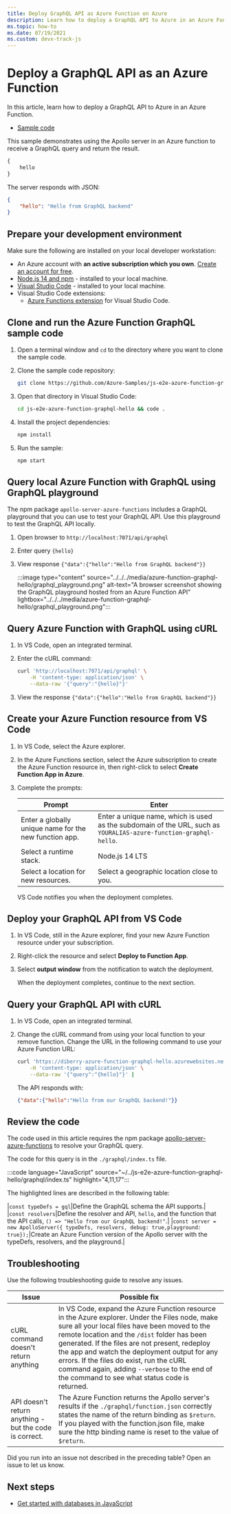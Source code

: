 ```yaml
---
title: Deploy GraphQL API as Azure Function on Azure
description: Learn how to deploy a GraphQL API to Azure in an Azure Function.  
ms.topic: how-to
ms.date: 07/19/2021
ms.custom: devx-track-js
---
```


# Deploy a GraphQL API as an Azure Function 

In this article, learn how to deploy a GraphQL API to Azure in an Azure Function. 

* [Sample code](https://github.com/Azure-Samples/js-e2e-azure-function-graphql-hello.git)

This sample demonstrates using the Apollo server in an Azure function to receive a GraphQL query and return the result. 

```graphql
{
    hello
}
```

The server responds with JSON:

```json
{
    "hello": "Hello from GraphQL backend"
}
```

## Prepare your development environment

Make sure the following are installed on your local developer workstation:

- An Azure account with **an active subscription which you own**. [Create an account for free](https://azure.microsoft.com/free/?WT.mc_id=A261C142F). 
- [Node.js 14 and npm](https://nodejs.org/en/download) - installed to your local machine.
- [Visual Studio Code](https://code.visualstudio.com/) - installed to your local machine. 
- Visual Studio Code extensions:
    - [Azure Functions extension](https://marketplace.visualstudio.com/items?itemName=ms-azuretools.vscode-azurefunctions) for Visual Studio Code.

## Clone and run the Azure Function GraphQL sample code

1. Open a terminal window and `cd` to the directory where you want to clone the sample code.
1. Clone the sample code repository:    

    ```bash
    git clone https://github.com/Azure-Samples/js-e2e-azure-function-graphql-hello.git
    ```

1. Open that directory in Visual Studio Code:

    ```bash
    cd js-e2e-azure-function-graphql-hello && code .
    ```

1. Install the project dependencies:

    ```bash
    npm install
    ```

1. Run the sample:

    ```bash
    npm start
    ```

## Query local Azure Function with GraphQL using GraphQL playground

The npm package `apollo-server-azure-functions` includes a GraphQL playground that you can use to test your GraphQL API. Use this playground to test the GraphQL API locally.

1. Open browser to `http://localhost:7071/api/graphql`
1. Enter query `{hello}`
1. View response `{"data":{"hello":"Hello from GraphQL backend"}}`

    :::image type="content" source="../../../media/azure-function-graphql-hello/graphql_playground.png" alt-text="A browser screenshot showing the GraphQL playground hosted from an Azure Function API" lightbox="../../../media/azure-function-graphql-hello/graphql_playground.png":::
    
## Query Azure Function with GraphQL using cURL

1. In VS Code, open an integrated terminal.
1. Enter the cURL command:

    ```bash
    curl 'http://localhost:7071/api/graphql' \
        -H 'content-type: application/json' \
        --data-raw '{"query":"{hello}"}' 
    ```
1. View the response `{"data":{"hello":"Hello from GraphQL backend"}}`

## Create your Azure Function resource from VS Code

1. In VS Code, select the Azure explorer. 
1. In the Azure Functions section, select the Azure subscription to create the Azure Function resource in, then right-click to select **Create Function App in Azure**.
1. Complete the prompts:

    |Prompt|Enter|
    |--|--|
    |Enter a globally unique name for the new function app.|Enter a unique name, which is used as the subdomain of the URL, such as `YOURALIAS-azure-function-graphql-hello`.|
    |Select a runtime stack.|Node.js 14 LTS|
    |Select a location for new resources.|Select a geographic location close to you.|
    
    VS Code notifies you when the deployment completes.


## Deploy your GraphQL API from VS Code

1. In VS Code, still in the Azure explorer, find your new Azure Function resource under your subscription.
1. Right-click the resource and select **Deploy to Function App**.
1. Select **output window** from the notification to watch the deployment. 

    When the deployment completes, continue to the next section. 

## Query your GraphQL API with cURL

1. In VS Code, open an integrated terminal. 
1. Change the cURL command from using your local function to your remove function. Change the URL in the following command to use your Azure Function URL:

    ```bash
    curl 'https://diberry-azure-function-graphql-hello.azurewebsites.net/api/graphql' \
        -H 'content-type: application/json' \
        --data-raw '{"query":"{hello}"}' |
    ```

    The API responds with:

    ```json
    {"data":{"hello":"Hello from our GraphQL backend!"}}
    ```

## Review the code

The code used in this article requires the npm package [apollo-server-azure-functions](https://www.npmjs.com/package/apollo-server-azure-functions) to resolve your GraphQL query. 

The code for this query is in the `./graphql/index.ts` file.

:::code language="JavaScript" source="~/../js-e2e-azure-function-graphql-hello/graphql/index.ts" highlight="4,11,17":::

The highlighted lines are described in the following table:

|`const typeDefs = gql`|Define the GraphQL schema the API supports.|
|`const resolvers`|Define the resolver and API, `hello`, and the function that the API calls, `() => "Hello from our GraphQL backend!"`.|
|`const server = new ApolloServer({ typeDefs, resolvers, debug: true,playground: true});`|Create an Azure Function version of the Apollo server with the typeDefs, resolvers, and the playground.|

## Troubleshooting

Use the following troubleshooting guide to resolve any issues.

|Issue|Possible fix|
|--|--|
|cURL command doesn't return anything|In VS Code, expand the Azure Function resource in the Azure explorer. Under the Files node, make sure all your local files have been moved to the remote location and the `/dist` folder has been generated. If the files are not present, redeploy the app and watch the deployment output for any errors. If the files do exist, run the cURL command again, adding `--verbose` to the end of the command to see what status code is returned.|
|API doesn't return anything - but the code is correct.|The Azure Function returns the Apollo server's results if the `./graphql/function.json` correctly states the name of the return binding as `$return`. If you played with the function.json file, make sure the http binding name is reset to the value of `$return`.|

Did you run into an issue not described in the preceding table? Open an issue to let us know. 

## Next steps

* [Get started with databases in JavaScript](../../with-database/getting-started.md)
